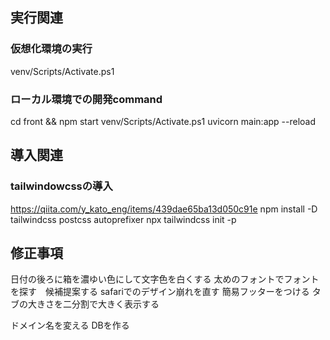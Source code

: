 

## 実行関連
### 仮想化環境の実行
venv/Scripts/Activate.ps1


### ローカル環境での開発command
cd front && npm start
venv/Scripts/Activate.ps1
uvicorn main:app --reload


## 導入関連
### tailwindowcssの導入
https://qiita.com/y_kato_eng/items/439dae65ba13d050c91e
npm install -D tailwindcss postcss autoprefixer
npx tailwindcss init -p


## 修正事項
日付の後ろに箱を濃ゆい色にして文字色を白くする
太めのフォントでフォントを探す　候補提案する
safariでのデザイン崩れを直す
簡易フッターをつける
タブの大きさを二分割で大きく表示する

ドメイン名を変える
DBを作る





